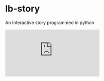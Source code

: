 # lb-story
An Interactive story programmed in python

![alt text](https://github.com/cywf/lb-story/blob/main/ascii.html)
